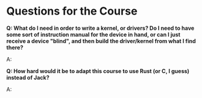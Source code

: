 ﻿# Questions for the Course

**Q: What do I need in order to write a kernel, or drivers? Do I need to have some sort of instruction manual for the device in hand, or can I just receive a device "blind", and then build the driver/kernel from what I find there?**

A: 

**Q: How hard would it be to adapt this course to use Rust (or C, I guess) instead of Jack?**

A: 

